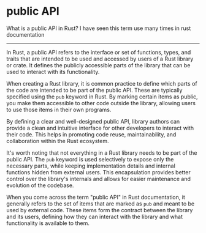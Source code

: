 # public API

What is a public API in Rust? I have seen this term use many times in rust documentation

___

In Rust, a public API refers to the interface or set of functions, types, and traits that are intended to be used and accessed by users of a Rust library or crate. It defines the publicly accessible parts of the library that can be used to interact with its functionality.

When creating a Rust library, it is common practice to define which parts of the code are intended to be part of the public API. These are typically specified using the `pub` keyword in Rust. By marking certain items as public, you make them accessible to other code outside the library, allowing users to use those items in their own programs.

By defining a clear and well-designed public API, library authors can provide a clean and intuitive interface for other developers to interact with their code. This helps in promoting code reuse, maintainability, and collaboration within the Rust ecosystem.

It's worth noting that not everything in a Rust library needs to be part of the public API. The `pub` keyword is used selectively to expose only the necessary parts, while keeping implementation details and internal functions hidden from external users. This encapsulation provides better control over the library's internals and allows for easier maintenance and evolution of the codebase.

When you come across the term "public API" in Rust documentation, it generally refers to the set of items that are marked as `pub` and meant to be used by external code. These items form the contract between the library and its users, defining how they can interact with the library and what functionality is available to them.